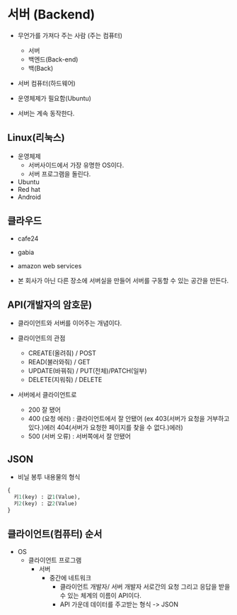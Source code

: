 # 서버 (Backend)
  * 무언가를 가져다 주는 사람 (주는 컴퓨터)
    * 서버
    * 백엔드(Back-end)
    * 백(Back)

* 서버 컴퓨터(하드웨어)
 * 운영체제가 필요함(Ubuntu)
  * 서버는 계속 동작한다.

## Linux(리눅스)
* 운영체제
  * 서버사이드에서 가장 유명한 OS이다.
  * 서버 프로그램을 돌린다.
* Ubuntu
* Red hat
* Android

## 클라우드
* cafe24
* gabia
* amazon web services

* 본 회사가 아닌 다른 장소에 서버실을 만들어 서버를 구동할 수 있는 공간을 만든다.

## API(개발자의 암호문)
* 클라이언트와 서버를 이어주는 개념이다.

* 클라이언트의 관점
  * CREATE(올려줘) / POST
  * READ(불러와줘) / GET
  * UPDATE(바꿔줘) / PUT(전체)/PATCH(일부)
  * DELETE(지워줘) / DELETE

* 서버에서 클라이언트로
  * 200 잘 됐어
  * 400 (요청 에러) : 클라이언트에서 잘 안됐어 (ex 403(서버가 요청을 거부하고있다.)에러 404(서버가 요청한 페이지를 찾을 수 없다.)에러)
  * 500 (서버 오류) : 서버쪽에서 잘 안됐어

## JSON
* 비닐 봉투 내용물의 형식
```python
{
  키1(key) : 값1(Value),
  키2(key) : 값2(Value)
}

```

## 클라이언트(컴퓨터) 순서
  * OS 
    * 클라이언트 프로그램
      * 서버
        * 중간에 네트워크 
          * 클라이언트 개발자/ 서버 개발자 서로간의 요청 그리고 응답을 받을수 있는 체계의 이름이 API이다.  
          * API 가운데 데이터를 주고받는 형식 -> JSON